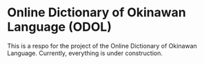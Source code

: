 # Online Dictionary of Okinawan Language (ODOL)

This is a respo for the project of the Online Dictionary of Okinawan Language. Currently, everything is under construction.
